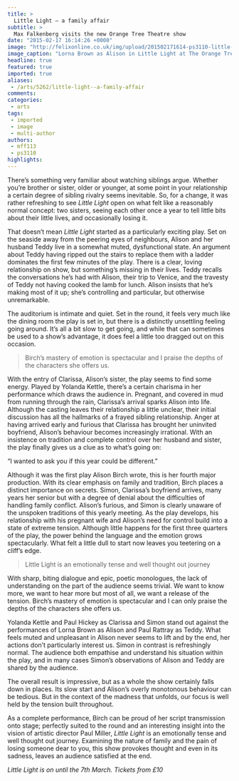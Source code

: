 ```yaml
---
title: >
  Little Light – a family affair
subtitle: >
  Max Falkenberg visits the new Orange Tree Theatre show
date: "2015-02-17 16:14:26 +0000"
image: "http://felixonline.co.uk/img/upload/201502171614-ps3110-little-light_orangetreetheatre_lorna-brown_photo-richard-davenport_.jpg"
image_caption: "Lorna Brown as Alison in Little Light at The Orange Tree Theatre. "
headline: true
featured: true
imported: true
aliases:
 - /arts/5262/little-light--a-family-affair
comments:
categories:
 - arts
tags:
 - imported
 - image
 - multi-author
authors:
 - mff113
 - ps3110
highlights:
---
```


There’s something very familiar about watching siblings argue. Whether you’re brother or sister, older or younger, at some point in your relationship a certain degree of sibling rivalry seems inevitable. So, for a change, it was rather refreshing to see _Little Light_ open on what felt like a reasonably normal concept: two sisters, seeing each other once a year to tell little bits about their little lives, and occasionally losing it.

That doesn’t mean _Little Light_ started as a particularly exciting play. Set on the seaside away from the peering eyes of neighbours, Alison and her husband Teddy live in a somewhat muted, dysfunctional state. An argument about Teddy having ripped out the stairs to replace them with a ladder dominates the first few minutes of the play. There is a clear, loving relationship on show, but something’s missing in their lives. Teddy recalls the conversations he’s had with Alison, their trip to Venice, and the travesty of Teddy not having cooked the lamb for lunch. Alison insists that he’s making most of it up; she’s controlling and particular, but otherwise unremarkable.

The auditorium is intimate and quiet. Set in the round, it feels very much like the dining room the play is set in, but there is a distinctly unsettling feeling going around. It’s all a bit slow to get going, and while that can sometimes be used to a show’s advantage, it does feel a little too dragged out on this occasion.

> Birch’s mastery of emotion is spectacular and I praise the depths of the characters she offers us.

With the entry of Clarissa, Alison’s sister, the play seems to find some energy. Played by Yolanda Kettle, there’s a certain charisma in her performance which draws the audience in. Pregnant, and covered in mud from running through the rain, Clarissa’s arrival sparks Alison into life. Although the casting leaves their relationship a little unclear, their initial discussion has all the hallmarks of a frayed sibling relationship. Anger at having arrived early and furious that Clarissa has brought her uninvited boyfriend, Alison’s behaviour becomes increasingly irrational. With an insistence on tradition and complete control over her husband and sister, the play finally gives us a clue as to what’s going on:

“I wanted to ask you if this year could be different.”

Although it was the first play Alison Birch wrote, this is her fourth major production. With its clear emphasis on family and tradition, Birch places a distinct importance on secrets. Simon, Clarissa’s boyfriend arrives, many years her senior but with a degree of denial about the difficulties of handling family conflict. Alison’s furious, and Simon is clearly unaware of the unspoken traditions of this yearly meeting. As the play develops, his relationship with his pregnant wife and Alison’s need for control build into a state of extreme tension. Although little happens for the first three quarters of the play, the power behind the language and the emotion grows spectacularly. What felt a little dull to start now leaves you teetering on a cliff’s edge.

> Little Light is an emotionally tense and well thought out journey

With sharp, biting dialogue and epic, poetic monologues, the lack of understanding on the part of the audience seems trivial. We want to know more, we want to hear more but most of all, we want a release of the tension. Birch’s mastery of emotion is spectacular and I can only praise the depths of the characters she offers us.

Yolanda Kettle and Paul Hickey as Clarissa and Simon stand out against the performances of Lorna Brown as Alison and Paul Rattray as Teddy. What feels muted and unpleasant in Alison never seems to lift and by the end, her actions don’t particularly interest us. Simon in contrast is refreshingly normal. The audience both empathise and understand his situation within the play, and in many cases Simon’s observations of Alison and Teddy are shared by the audience.

The overall result is impressive, but as a whole the show certainly falls down in places. Its slow start and Alison’s overly monotonous behaviour can be tedious. But in the context of the madness that unfolds, our focus is well held by the tension built throughout.

As a complete performance, Birch can be proud of her script transmission onto stage; perfectly suited to the round and an interesting insight into the vision of artistic director Paul Miller, _Little Light_ is an emotionally tense and well thought out journey. Examining the nature of family and the pain of losing someone dear to you, this show provokes thought and even in its sadness, leaves an audience satisfied at the end.

_Little Light is on until the 7th March. Tickets from £10_
